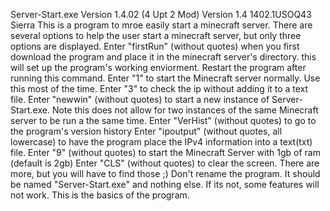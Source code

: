 Server-Start.exe Version 1.4.02 (4 Upt 2 Mod)
	Version 1.4 1402.1USOQ43 Sierra
This is a program to mroe easily start a minecraft server.
  There are several options to help the user start a minecraft server, but only three options are displayed.
		Enter "firstRun" (without quotes) when you first download the program and place it in the minecraft server's directory.
			this will set up the program's working enviorment. Restart the program after running this command.
		Enter "1" to start the Minecraft server normally. Use this most of the time.
		Enter "3" to check the ip without adding it to a text file.
		Enter "newwin" (without quotes) to start a new instance of Server-Start.exe. Note this does not allow for two instances of the same Minecraft server to be run a the same time.
		Enter "VerHist" (without quotes) to go to the program's version history
		Enter "ipoutput" (without quotes, all lowercase) to have the program place the IPv4 information into a text(txt) file.
		Enter "9" (without quotes) to start the Minecraft Server with 1gb of ram (default is 2gb)
		Enter "CLS" (without quotes) to clear the screen.
	There are more, but you will have to find those ;)
	Don't rename the program. It should be named "Server-Start.exe" and nothing else. If its not, some features will not work.
This is the basics of the program.